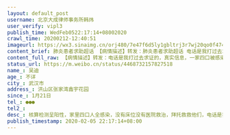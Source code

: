 ```yaml
---
layout: default_post
username: 北京大成律师事务所韩炜
user_verify: vipl3
publish_time: WedFeb0522:17:14+08002020
crawl_time: 20200212-12:40:51
imageurl: https://wx3.sinaimg.cn/orj480/7e47f6d5ly1gbltrj3r7wj20qo0f474x.jpg
content_brief: 肺炎患者求助超话 【病情描述】转发：肺炎患者求助超话 电话是我打过去求证的，真实信息，一家四口被感染检测呈阳性没有医院接受没有床位在家等救助，全部失去行动能力，化验单我放在评论里了，请好心人帮忙转发求助他们🙏【姓名】吴迪【年龄】不详【所在城市】武汉市【所在小区、社区 ...全文
content_full_raw: 【病情描述】转发：电话是我打过去求证的，真实信息，一家四口被感染检测呈阳性没有医院接受没有床位在家等救助，全部失去行动能力，化验单我放在评论里了，请好心人帮忙转发求助他们🙏【姓名】吴迪【年龄】不详【所在城市】武汉市【所在小区、社区】洪山区张家湾鑫宇花园【患病时间】1月21日【联系方式】●●●【其他紧急联系人】【病情描述】核算检测呈阳性，家里四口人全感染，没有床位没有医院救治，拜托救救他们，电话是我打过去的，真实信息！病人自述：病患中的一家4口求救🚑🚑地址:武汉市武昌洪山区张家湾鑫宇花园4栋2单元，联系电话:吴笛●●●病人情况:妻子粟婷，1月21日出现症状，1月25日下午，到医院取得检测报告，结果是疑似新型冠状病毒肺炎，2月4日医院检查，2月5日确诊！现无床位收治母亲：尹春梅，1月28日，开始发烧，37.6度到38.4度，1月31日，到武汉市第七医院复诊，医生建议检测核酸，但需要等待试剂盒，2月4日医院检查，2月5日确诊，医院无床位收治！父亲：吴楚和，1月31日至今体温一直38.9度，反复发烧，情况比较危急，医院就诊，一直未确诊，2月4日医院检查，2月5日确诊，今天下午高烧已经达到40℃了，医院仍无床位收治！本人：吴笛，2月4日医院检查，2月5日确诊！现医院无床位收治！尤其是父亲情况特别严重，今天下午高烧已经达到40℃了！请好心人帮忙，救救这家人!@人民日报@武汉发布@凤凰网@央视新闻是刘雨阳的微博视频
status_url: https://m.weibo.cn/status/4468732157827518
name_: 吴迪
age_: 不详
city_: 武汉市
address_: 洪山区张家湾鑫宇花园
since_: 1月21日
tel_: ●●●
tel2_: 
desc_: 核算检测呈阳性，家里四口人全感染，没有床位没有医院救治，拜托救救他们，电话是我打过去的，真实信息！病人自述病患中的一家4口求救🚑🚑地址武汉市武昌洪山区张家湾鑫宇花园4栋2单元，联系电话吴笛●●●病人情况妻子粟婷，1月21日出现症状，1月25日下午，到医院取得检测报告，结果是疑似新型冠状病毒肺炎，2月4日医院检查，2月5日确诊！现无床位收治母亲尹春梅，1月28日，开始发烧，37.6度到38.4度，1月31日，到武汉市第七医院复诊，医生建议检测核酸，但需要等待试剂盒，2月4日医院检查，2月5日确诊，医院无床位收治！父亲吴楚和，1月31日至今体温一直38.9度，反复发烧，情况比较危急，医院就诊，一直未确诊，2月4日医院检查，2月5日确诊，今天下午高烧已经达到40℃了，医院仍无床位收治！本人吴笛，2月4日医院检查，2月5日确诊！现医院无床位收治！尤其是父亲情况特别严重，今天下午高烧已经达到40℃了！请好心人帮忙，救救这家人!@人民日报@武汉发布@凤凰网@央视新闻是刘雨阳的微博视频
publish_timestamp: 2020-02-05 22:17:14+08:00
---
```

